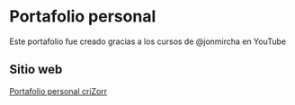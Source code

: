 # Portafolio personal

Este portafolio fue creado gracias a los cursos de @jonmircha en YouTube

## Sitio web

[Portafolio personal criZorr](https://crizorr.gtihub.io/portfolio)

